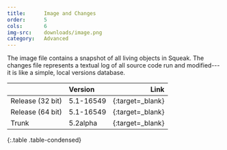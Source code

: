 ```yaml
---
title:      Image and Changes
order:      5
cols:       6
img-src:    downloads/image.png
category:   Advanced
---
```

The image file contains a snapshot of all living objects in Squeak. The changes file represents a textual log of all source code run and modified---it is like a simple, local versions database.

|                | Version      | Link                                                      |
| -------------- |:------------ | ---------------------------------------------------------:|
| Release (32 bit) | 5.1-16549    | [<i class="fa fa-download"></i>][stable]{:target=_blank}  |
| Release (64 bit) | 5.1-16549    | [<i class="fa fa-download"></i>][stable_64]{:target=_blank}  |
| Trunk           | 5.2alpha        | [<i class="fa fa-external-link"></i>][trunk]{:target=_blank}  |
{:.table .table-condensed}

[stable]: http://files.squeak.org/5.1/Squeak5.1-16549-32bit/Squeak5.1-16549-32bit.zip
[stable_64]: http://files.squeak.org/5.1/Squeak5.1-16549-64bit/Squeak5.1-16549-64bit.zip

[trunk]: http://files.squeak.org/trunk/